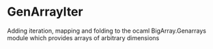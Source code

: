 # GenArrayIter
Adding iteration, mapping and folding to the ocaml BigArray.Genarrays module which provides arrays of arbitrary dimensions
